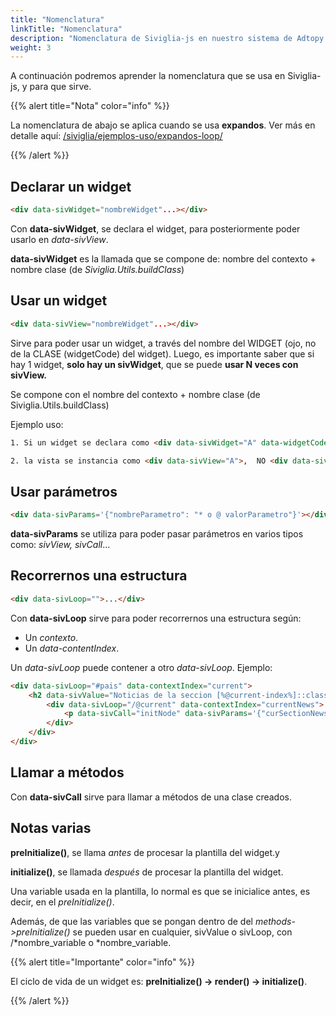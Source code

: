 ```yaml
---
title: "Nomenclatura"
linkTitle: "Nomenclatura"
description: "Nomenclatura de Siviglia-js en nuestro sistema de Adtopy."
weight: 3
---
```


A continuación podremos aprender la nomenclatura que se usa en Siviglia-js, y para que sirve.

{{% alert title="Nota" color="info" %}}

La nomenclatura de abajo se aplica cuando se usa **expandos**. Ver más en detalle aquí: [/siviglia/ejemplos-uso/expandos-loop/](/siviglia/ejemplos-uso/expandos-loop/)

{{% /alert %}}

## Declarar un widget

```html
<div data-sivWidget="nombreWidget"...></div>
```

Con **data-sivWidget**, se declara el widget, para posteriormente poder usarlo en *data-sivView*.

**data-sivWidget** es la llamada que se compone de: nombre del contexto + nombre clase (de *Siviglia.Utils.buildClass*)

## Usar un widget

```html
<div data-sivView="nombreWidget"...></div>
```

Sirve para poder usar un widget, a través del nombre del WIDGET (ojo, no de la CLASE (widgetCode) del widget). Luego, es importante saber que si hay 1 widget, **solo hay un sivWidget**, que se puede **usar N veces con sivView.**

Se compone con el nombre del contexto + nombre clase (de  Siviglia.Utils.buildClass)

Ejemplo uso:

```html
1. Si un widget se declara como <div data-sivWidget="A" data-widgetCode="B">

2. la vista se instancia como <div data-sivView="A">,  NO <div data-sivView="B">
```

## Usar parámetros

```html
<div data-sivParams='{"nombreParametro": "* o @ valorParametro"}'></div>
```

**data-sivParams** se utiliza para poder pasar parámetros en varios tipos como: *sivView, sivCall*...

## Recorrernos una estructura

```html
<div data-sivLoop="">...</div>
```

Con **data-sivLoop** sirve para poder recorrernos una estructura según:

- Un *contexto*.
- Un *data-contentIndex*.

Un *data-sivLoop* puede contener a otro *data-sivLoop*. Ejemplo:

```html
<div data-sivLoop="#pais" data-contextIndex="current">
    <h2 data-sivValue="Noticias de la seccion [%@current-index%]::class|[%#clname%]"></h2>
        <div data-sivLoop="/@current" data-contextIndex="currentNews">
            <p data-sivCall="initNode" data-sivParams='{"curSectionNews": "@currentNews"}'></p>
        </div>
    </div>
</div>
```

## Llamar a métodos

Con **data-sivCall** sirve para llamar a métodos de una clase creados.

## Notas varias

**preInitialize()**, se llama *antes* de procesar la plantilla del widget.y

**initialize()**, se llamada *después* de procesar la plantilla del widget.

Una variable usada en la plantilla, lo normal es que se inicialice antes, es decir, en el *preInitialize()*.

Además, de que las variables que se pongan dentro de del *methods->preInitialize()* se pueden usar en cualquier, sivValue o sivLoop, con /*nombre_variable o *nombre_variable.

{{% alert title="Importante" color="info" %}}

El ciclo de vida de un widget es: **preInitialize() -> render() -> initialize()**.

{{% /alert %}}

